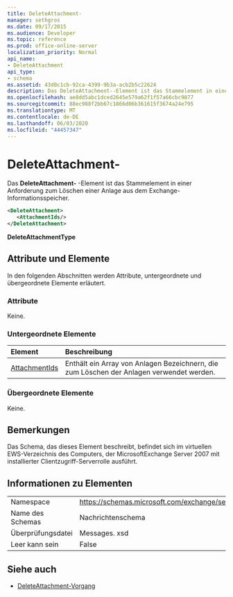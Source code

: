 ```yaml
---
title: DeleteAttachment-
manager: sethgros
ms.date: 09/17/2015
ms.audience: Developer
ms.topic: reference
ms.prod: office-online-server
localization_priority: Normal
api_name:
- DeleteAttachment
api_type:
- schema
ms.assetid: 43d0c1cb-92ca-4399-9b3a-acb2b5c22624
description: Das DeleteAttachment--Element ist das Stammelement in einer Anforderung zum Löschen einer Anlage aus dem Exchange-Informationsspeicher.
ms.openlocfilehash: ae8dd5abc1dced2645e579a62f1f57a66cbc9877
ms.sourcegitcommit: 88ec988f2bb67c1866d06b361615f3674a24e795
ms.translationtype: MT
ms.contentlocale: de-DE
ms.lasthandoff: 06/03/2020
ms.locfileid: "44457347"
---
```

# <a name="deleteattachment"></a>DeleteAttachment-

Das **DeleteAttachment-** -Element ist das Stammelement in einer Anforderung zum Löschen einer Anlage aus dem Exchange-Informationsspeicher. 
  
```xml
<DeleteAttachment>
   <AttachmentIds/>
</DeleteAttachment>
```

**DeleteAttachmentType**

## <a name="attributes-and-elements"></a>Attribute und Elemente

In den folgenden Abschnitten werden Attribute, untergeordnete und übergeordnete Elemente erläutert.
  
### <a name="attributes"></a>Attribute

Keine.
  
### <a name="child-elements"></a>Untergeordnete Elemente

|**Element**|**Beschreibung**|
|:-----|:-----|
|[AttachmentIds](attachmentids.md) <br/> |Enthält ein Array von Anlagen Bezeichnern, die zum Löschen der Anlagen verwendet werden.  <br/> |
   
### <a name="parent-elements"></a>Übergeordnete Elemente

Keine.
  
## <a name="remarks"></a>Bemerkungen

Das Schema, das dieses Element beschreibt, befindet sich im virtuellen EWS-Verzeichnis des Computers, der MicrosoftExchange Server 2007 mit installierter Clientzugriff-Serverrolle ausführt.
  
## <a name="element-information"></a>Informationen zu Elementen

|||
|:-----|:-----|
|Namespace  <br/> |https://schemas.microsoft.com/exchange/services/2006/messages  <br/> |
|Name des Schemas  <br/> |Nachrichtenschema  <br/> |
|Überprüfungsdatei  <br/> |Messages. xsd  <br/> |
|Leer kann sein  <br/> |False  <br/> |
   
## <a name="see-also"></a>Siehe auch

- [DeleteAttachment-Vorgang](deleteattachment-operation.md)

